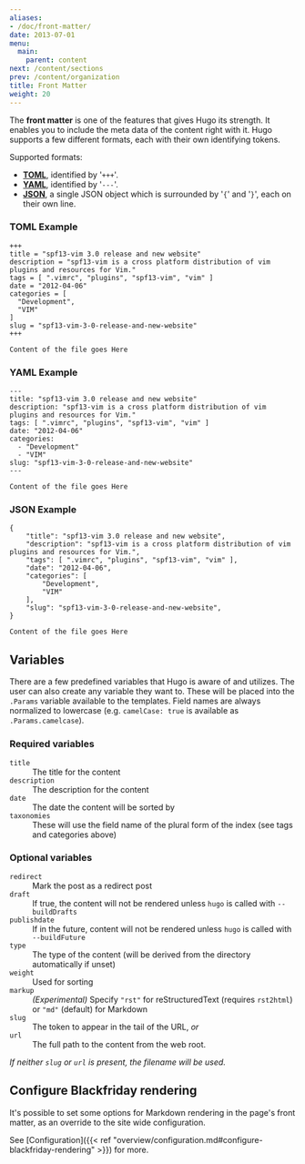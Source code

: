 ```yaml
---
aliases:
- /doc/front-matter/
date: 2013-07-01
menu:
  main:
    parent: content
next: /content/sections
prev: /content/organization
title: Front Matter
weight: 20
---
```


The **front matter** is one of the features that gives Hugo its strength. It enables
you to include the meta data of the content right with it. Hugo supports a few
different formats, each with their own identifying tokens.

Supported formats:

  * **[TOML][]**, identified by '`+++`'.
  * **[YAML][]**, identified by '`---`'.
  * **[JSON][]**, a single JSON object which is surrounded by '`{`' and '`}`', each on their own line.

[TOML]: https://github.com/toml-lang/toml "Tom's Obvious, Minimal Language"
[YAML]: http://www.yaml.org/ "YAML Ain't Markup Language"
[JSON]: http://www.json.org/ "JavaScript Object Notation"

### TOML Example

    +++
    title = "spf13-vim 3.0 release and new website"
    description = "spf13-vim is a cross platform distribution of vim plugins and resources for Vim."
    tags = [ ".vimrc", "plugins", "spf13-vim", "vim" ]
    date = "2012-04-06"
    categories = [
      "Development",
      "VIM"
    ]
    slug = "spf13-vim-3-0-release-and-new-website"
    +++
    
    Content of the file goes Here

### YAML Example

    ---
    title: "spf13-vim 3.0 release and new website"
    description: "spf13-vim is a cross platform distribution of vim plugins and resources for Vim."
    tags: [ ".vimrc", "plugins", "spf13-vim", "vim" ]
    date: "2012-04-06"
    categories:
      - "Development"
      - "VIM"
    slug: "spf13-vim-3-0-release-and-new-website"
    ---
    
    Content of the file goes Here

### JSON Example

    {
        "title": "spf13-vim 3.0 release and new website",
        "description": "spf13-vim is a cross platform distribution of vim plugins and resources for Vim.",
        "tags": [ ".vimrc", "plugins", "spf13-vim", "vim" ],
        "date": "2012-04-06",
        "categories": [
            "Development",
            "VIM"
        ],
        "slug": "spf13-vim-3-0-release-and-new-website",
    }
    
    Content of the file goes Here

## Variables

There are a few predefined variables that Hugo is aware of and utilizes. The user can also create
any variable they want to. These will be placed into the `.Params` variable available to the templates.
Field names are always normalized to lowercase (e.g. `camelCase: true` is available as `.Params.camelcase`).

### Required variables

<dl>
<dt><code>title</code></dt><dd>The title for the content</dd>
<dt><code>description</code></dt><dd>The description for the content</dd>
<dt><code>date</code></dt><dd>The date the content will be sorted by</dd>
<dt><code>taxonomies</code></dt><dd>These will use the field name of the plural form of the index (see tags and categories above)</dd>
</dl>

### Optional variables

<dl>
<dt><code>redirect</code></dt><dd>Mark the post as a redirect post</dd>
<dt><code>draft</code></dt><dd>If true, the content will not be rendered unless <code>hugo</code> is called with <code>--buildDrafts</code></dd>
<dt><code>publishdate</code></dt><dd>If in the future, content will not be rendered unless <code>hugo</code> is called with <code>--buildFuture</code></dd>
<dt><code>type</code></dt><dd>The type of the content (will be derived from the directory automatically if unset)</dd>
<dt><code>weight</code></dt><dd>Used for sorting</dd>
<dt><code>markup</code></dt><dd><em>(Experimental)</em> Specify <code>"rst"</code> for reStructuredText (requires <code>rst2html</code>) or <code>"md"</code> (default) for Markdown</dd>
<dt><code>slug</code></dt><dd>The token to appear in the tail of the URL, <em>or</em></dd>
<dt><code>url</code></dt><dd>The full path to the content from the web root.<br></dd>
</dl>

*If neither `slug` or `url` is present, the filename will be used.*

## Configure Blackfriday rendering

It's possible to set some options for Markdown rendering in the page's front matter, as an override to the site wide configuration.

See [Configuration]({{< ref "overview/configuration.md#configure-blackfriday-rendering" >}}) for more.

